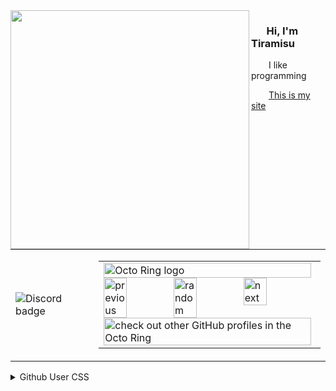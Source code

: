 <img width="382" align="left" src="https://files.catbox.moe/8d1n3a.gif">
<h3> ‎‎  Hi, I'm Tiramisu</h3>
<p>  I like programming</p>
  <a href="https://tiramisyuz.github.io/">This is my site</a>

<table><tr>
<td><img src="https://discord-readme-badge.vercel.app/api?id=1215758862444007465" alt="Discord badge"></td>
<td><table><tbody><tr><td><a href="https://octo-ring.com/"><img src="https://octo-ring.com/static/img/widget/top.png" width="99%" alt="Octo Ring logo" align="top"></a><br><a href="https://octo-ring.com/p/tiramisyuz/prev"><img src="https://octo-ring.com/static/img/widget/prev.png" width="33%" alt="previous" align="top" title="previous profile"></a><a href="https://octo-ring.com/p/tiramisyuz/random"><img src="https://octo-ring.com/static/img/widget/random.png" width="33%" alt="random" align="top" title="random profile"></a><a href="https://octo-ring.com/p/tiramisyuz/next"><img src="https://octo-ring.com/static/img/widget/next.png" width="33%" alt="next" align="top" title="next profile"></a><br><a href="https://octo-ring.com/"><img src="https://octo-ring.com/static/img/widget/bottom.png" width="99%" alt="check out other GitHub profiles in the Octo Ring" align="top"></a></td></tr></tbody></table></td>
</tr></table>
<details>
  <summary>Github User CSS</summary>
<code>
body {
 background: url('https://raw.githubusercontent.com/tiramisyuz/tiramisyuz/main/meow.gif');
}
</code>
</details>
